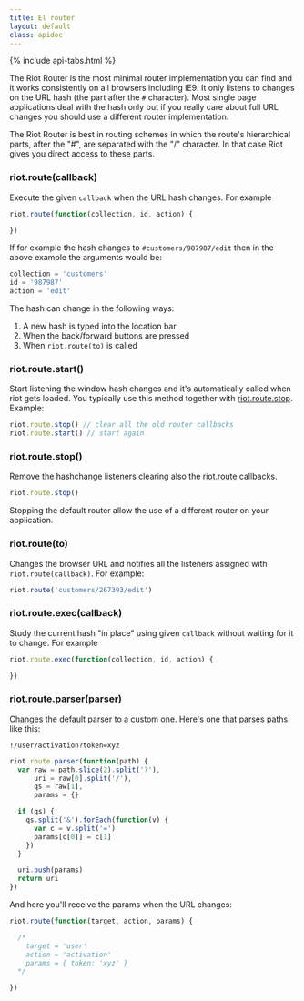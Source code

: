 ```yaml
---
title: El router
layout: default
class: apidoc
---
```


{% include api-tabs.html %}

The Riot Router is the most minimal router implementation you can find and it works consistently on all browsers including IE9. It only listens to changes on the URL hash (the part after the `#` character). Most single page applications deal with the hash only but if you really care about full URL changes you should use a different router implementation.

The Riot Router is best in routing schemes in which the route's hierarchical parts, after the "#", are separated with the "/" character. In that case Riot gives you direct access to these parts.


### riot.route(callback)

Execute the given `callback` when the URL hash changes. For example

```javascript
riot.route(function(collection, id, action) {

})
```

If for example the hash changes to `#customers/987987/edit` then in the above example the arguments would be:


```javascript
collection = 'customers'
id = '987987'
action = 'edit'
```

The hash can change in the following ways:

1. A new hash is typed into the location bar
2. When the back/forward buttons are pressed
3. When `riot.route(to)` is called

### riot.route.start()

Start listening the window hash changes and it's automatically called when riot gets loaded. You typically use this method together with [riot.route.stop](#route-stop). Example:

```javascript
riot.route.stop() // clear all the old router callbacks
riot.route.start() // start again
```

### riot.route.stop()

Remove the hashchange listeners clearing also the [riot.route](#route) callbacks.

```javascript
riot.route.stop()
```

Stopping the default router allow the use of a different router on your application.

### riot.route(to)

Changes the browser URL and notifies all the listeners assigned with `riot.route(callback)`. For example:

```javascript
riot.route('customers/267393/edit')
```

### riot.route.exec(callback)

Study the current hash "in place" using given `callback` without waiting for it to change. For example

```javascript
riot.route.exec(function(collection, id, action) {

})
```

### riot.route.parser(parser)

Changes the default parser to a custom one. Here's one that parses paths like this:

`!/user/activation?token=xyz`

```javascript
riot.route.parser(function(path) {
  var raw = path.slice(2).split('?'),
      uri = raw[0].split('/'),
      qs = raw[1],
      params = {}

  if (qs) {
    qs.split('&').forEach(function(v) {
      var c = v.split('=')
      params[c[0]] = c[1]
    })
  }

  uri.push(params)
  return uri
})
```

And here you'll receive the params when the URL changes:

```javascript
riot.route(function(target, action, params) {

  /*
    target = 'user'
    action = 'activation'
    params = { token: 'xyz' }
  */

})
```
